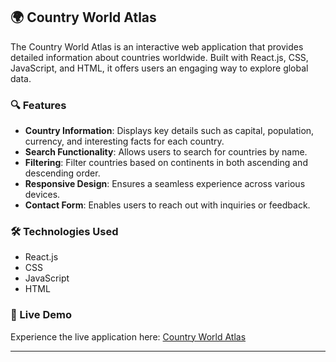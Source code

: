 ## 🌍 Country World Atlas

The Country World Atlas is an interactive web application that provides detailed information about countries worldwide. Built with React.js, CSS, JavaScript, and HTML, it offers users an engaging way to explore global data.

### 🔍 Features

- **Country Information**: Displays key details such as capital, population, currency, and interesting facts for each country.
- **Search Functionality**: Allows users to search for countries by name.
- **Filtering**: Filter countries based on continents in both ascending and descending order.
- **Responsive Design**: Ensures a seamless experience across various devices.
- **Contact Form**: Enables users to reach out with inquiries or feedback.

### 🛠️ Technologies Used

- React.js
- CSS
- JavaScript
- HTML 

### 🚀 Live Demo

Experience the live application here: [Country World Atlas](https://country-world-atlas.netlify.app/)

---
